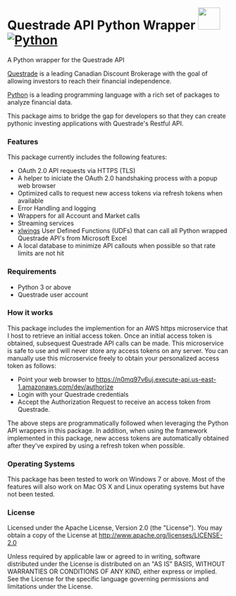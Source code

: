 # Questrade API Python Wrapper <img src="https://pbs.twimg.com/profile_images/3121643627/ab59bf9e1b51307feb88a4f07727eff1_400x400.png" width="50" height="50" href="https://questrade.com" /> [![Python](https://www.python.org/static/community_logos/python-logo.png)](https://www.python.org/)
A Python wrapper for the Questrade API

[Questrade](http://www.questrade.com/) is a leading Canadian Discount Brokerage with the goal of allowing investors to reach their financial independence.

[Python](https://www.python.org/) is a leading programming language with a rich set of packages to analyze financial data.

This package aims to bridge the gap for developers so that they can create pythonic investing applications with Questrade's Restful API.


### Features
This package currently includes the following features:
* OAuth 2.0 API requests via HTTPS (TLS)
* A helper to iniciate the OAuth 2.0 handshaking process with a popup web browser
* Optimized calls to request new access tokens via refresh tokens when available
* Error Handling and logging
* Wrappers for all Account and Market calls
* Streaming services
* [xlwings] User Defined Functions (UDFs) that can call all Python wrapped Questrade API's from Microsoft Excel
* A local database to minimize API callouts when possible so that rate limits are not hit


### Requirements
- Python 3 or above
- Questrade user account


### How it works
This package includes the implemention for an AWS https microservice that I host to retrieve an initial access token.  Once an initial access token is obtained, subsequest Questrade API calls can be made.  This microservice is safe to use and will never store any access tokens on any server.  You can manually use this microservice freely to obtain your personalized access token as follows:
 - Point your web browser to  https://n0mq97v6uj.execute-api.us-east-1.amazonaws.com/dev/authorize
 - Login with your Questrade credentials
 - Accept the Authorization Request to receive an access token from Questrade.

The above steps are programmatically followed when leveraging the Python API wrappers in this package.  In addition, when using the framework implemented in this package, new access tokens are automatically obtained after they've expired by using a refresh token when possible.


### Operating Systems
This package has been tested to work on Windows 7 or above.  Most of the features will also work on Mac OS X and Linux operating systems but have not been tested.


### License
Licensed under the Apache License, Version 2.0 (the "License"). You may obtain a copy of the License at
  http://www.apache.org/licenses/LICENSE-2.0

Unless required by applicable law or agreed to in writing, software distributed under the License is distributed on an "AS IS" BASIS, WITHOUT WARRANTIES OR CONDITIONS OF ANY KIND, either express or implied.  See the License for the specific language governing permissions and limitations under the License.


[//]: # (These are reference links used in the body of this note and get stripped out when the markdown processor does its job. There is no need to format nicely because it shouldn't be seen. Thanks SO - http://stackoverflow.com/questions/4823468/store-comments-in-markdown-syntax)

   [xlwings]: <https://www.xlwings.org/>
   
